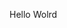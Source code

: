 Hello Wolrd
























































































































































































































































































































































































































































































































































































































































































































































































































































































































































































































































































































































































































































































































































































































































































































































































































































































































































































































































































































































































































































































































































































































































































































































































































































































































































































































































































































































































































































































































































































































































































































































































































































































































































































































































































































































































































































































































































































































































































































































































































































































































































































































































































































































































































































































































































































































































































































































































































































































































































































































































































































































































































